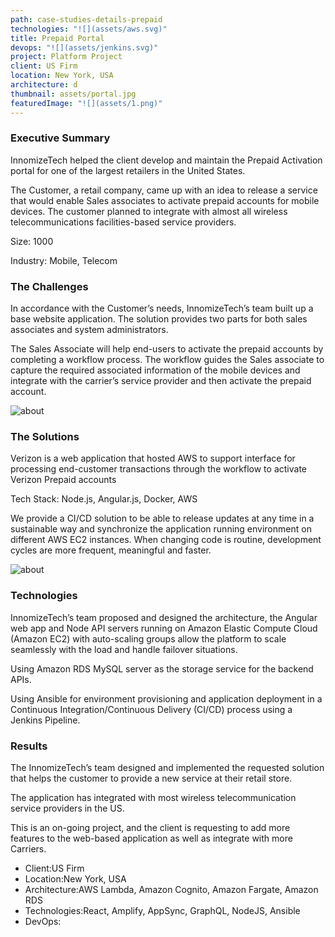 ```yaml
---
path: case-studies-details-prepaid
technologies: "![](assets/aws.svg)"
title: Prepaid Portal
devops: "![](assets/jenkins.svg)"
project: Platform Project
client: US Firm
location: New York, USA
architecture: d
thumbnail: assets/portal.jpg
featuredImage: "![](assets/1.png)"
---
```

<!--StartFragment-->

### Executive Summary

InnomizeTech helped the client develop and maintain the Prepaid Activation portal for one of the largest retailers in the United States.

The Customer, a retail company, came up with an idea to release a service that would enable Sales associates to activate prepaid accounts for mobile devices. The customer planned to integrate with almost all wireless telecommunications facilities-based service providers.

Size: 1000

Industry: Mobile, Telecom

### The Challenges

In accordance with the Customer’s needs, InnomizeTech’s team built up a base website application. The solution provides two parts for both sales associates and system administrators.

The Sales Associate will help end-users to activate the prepaid accounts by completing a workflow process. The workflow guides the Sales associate to capture the required associated information of the mobile devices and integrate with the carrier’s service provider and then activate the prepaid account.

![about](https://staging.innomizetech.com/static/prepaid-1-60c5f70fd5271177d91f75edebf0c831.png)

### The Solutions

Verizon is a web application that hosted AWS to support interface for processing end-customer transactions through the workflow to activate Verizon Prepaid accounts

Tech Stack: Node.js, Angular.js, Docker, AWS

We provide a CI/CD solution to be able to release updates at any time in a sustainable way and synchronize the application running environment on different AWS EC2 instances. When changing code is routine, development cycles are more frequent, meaningful and faster.

![about](https://staging.innomizetech.com/static/prepaid-2-5e72f6464ebbb1d9d9bde1ef67c844ff.png)

### Technologies

InnomizeTech’s team proposed and designed the architecture, the Angular web app and Node API servers running on Amazon Elastic Compute Cloud (Amazon EC2) with auto-scaling groups allow the platform to scale seamlessly with the load and handle failover situations.

Using Amazon RDS MySQL server as the storage service for the backend APIs.

Using Ansible for environment provisioning and application deployment in a Continuous Integration/Continuous Delivery (CI/CD) process using a Jenkins Pipeline.

### Results

The InnomizeTech’s team designed and implemented the requested solution that helps the customer to provide a new service at their retail store.

The application has integrated with most wireless telecommunication service providers in the US.

This is an on-going project, and the client is requesting to add more features to the web-based application as well as integrate with more Carriers.

*   Client:US Firm
*   Location:New York, USA
*   Architecture:AWS Lambda, Amazon Cognito, Amazon Fargate, Amazon RDS
*   Technologies:React, Amplify, AppSync, GraphQL, NodeJS, Ansible
*   DevOps:



<!--EndFragment-->